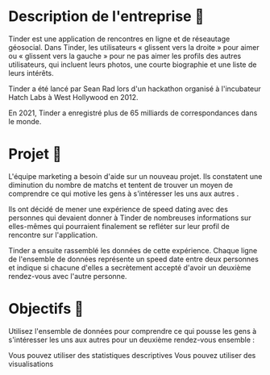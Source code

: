# Description de l'entreprise 📇
Tinder est une application de rencontres en ligne et de réseautage géosocial. Dans Tinder, les utilisateurs « glissent vers la droite » pour aimer ou « glissent vers la gauche » pour ne pas aimer les profils des autres utilisateurs, qui incluent leurs photos, une courte biographie et une liste de leurs intérêts.

Tinder a été lancé par Sean Rad lors d'un hackathon organisé à l'incubateur Hatch Labs à West Hollywood en 2012.

En 2021, Tinder a enregistré plus de 65 milliards de correspondances dans le monde.

# Projet 🚧
L'équipe marketing a besoin d'aide sur un nouveau projet. Ils constatent une diminution du nombre de matchs et tentent de trouver un moyen de comprendre ce qui motive les gens à s'intéresser les uns aux autres .

Ils ont décidé de mener une expérience de speed dating avec des personnes qui devaient donner à Tinder de nombreuses informations sur elles-mêmes qui pourraient finalement se refléter sur leur profil de rencontre sur l'application.

Tinder a ensuite rassemblé les données de cette expérience. Chaque ligne de l'ensemble de données représente un speed date entre deux personnes et indique si chacune d'elles a secrètement accepté d'avoir un deuxième rendez-vous avec l'autre personne.

# Objectifs 🎯
Utilisez l'ensemble de données pour comprendre ce qui pousse les gens à s'intéresser les uns aux autres pour un deuxième rendez-vous ensemble :

Vous pouvez utiliser des statistiques descriptives
Vous pouvez utiliser des visualisations
